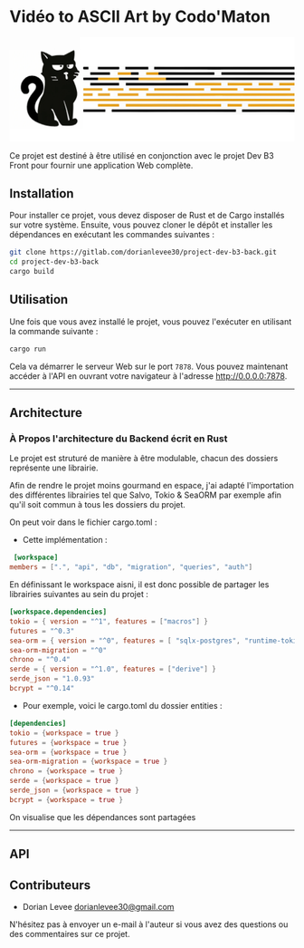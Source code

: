 
# Vidéo to ASCII Art by Codo'Maton

![CodoMaton](extra/banner.jpg)

Ce projet est destiné à être utilisé en conjonction avec le projet Dev B3 Front pour fournir une application Web complète.

## Installation

Pour installer ce projet, vous devez disposer de Rust et de Cargo installés sur votre système. Ensuite, vous pouvez cloner le dépôt et installer les dépendances en exécutant les commandes suivantes :

```bash
git clone https://gitlab.com/dorianlevee30/project-dev-b3-back.git
cd project-dev-b3-back
cargo build
```

## Utilisation

Une fois que vous avez installé le projet, vous pouvez l'exécuter en utilisant la commande suivante :

```bash
cargo run
```

Cela va démarrer le serveur Web sur le port `7878`. Vous pouvez maintenant accéder à l'API en ouvrant votre navigateur à l'adresse <http://0.0.0.0:7878>.

---

## Architecture

### À Propos l'architecture du Backend écrit en Rust

Le projet est struturé de manière à être modulable, chacun des dossiers représente une librairie.

Afin de rendre le projet moins gourmand en espace, j'ai adapté l'importation des différentes librairies tel que Salvo, Tokio & SeaORM par exemple afin qu'il soit commun à tous les dossiers du projet.

On peut voir dans le fichier cargo.toml :

- Cette implémentation :

```toml
 [workspace]
members = [".", "api", "db", "migration", "queries", "auth"]
```

En définissant le workspace aisni, il est donc possible de partager les librairies suivantes au sein du projet :

 ```toml
[workspace.dependencies]
tokio = { version = "^1", features = ["macros"] }
futures = "^0.3"
sea-orm = { version = "^0", features = [ "sqlx-postgres", "runtime-tokio-rustls", "with-json", "with-chrono" ] }
sea-orm-migration = "^0"
chrono = "^0.4"
serde = { version = "^1.0", features = ["derive"] }
serde_json = "1.0.93"
bcrypt = "^0.14"
```

- Pour exemple, voici le cargo.toml du dossier entities :

 ```toml
 [dependencies]
tokio = {workspace = true }
futures = {workspace = true }
sea-orm = {workspace = true }
sea-orm-migration = {workspace = true }
chrono = {workspace = true }
serde = {workspace = true }
serde_json = {workspace = true }
bcrypt = {workspace = true }
```

On visualise que les dépendances sont partagées

---

## API

## Contributeurs

- Dorian Levee <dorianlevee30@gmail.com>

N'hésitez pas à envoyer un e-mail à l'auteur si vous avez des questions ou des commentaires sur ce projet.
